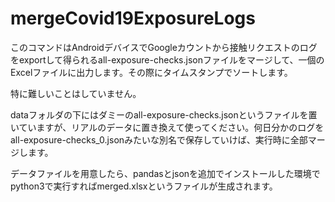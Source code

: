 # mergeCovid19ExposureLogs

このコマンドはAndroidデバイスでGoogleカウントから接触リクエストのログをexportして得られるall-exposure-checks.jsonファイルをマージして、一個のExcelファイルに出力します。その際にタイムスタンプでソートします。

特に難しいことはしていません。

dataフォルダの下にはダミーのall-exposure-checks.jsonというファイルを置いていますが、リアルのデータに置き換えて使ってください。何日分かのログをall-exposure-checks_0.jsonみたいな別名で保存していけば、実行時に全部マージします。

データファイルを用意したら、pandasとjsonを追加でインストールした環境でpython3で実行すればmerged.xlsxというファイルが生成されます。
